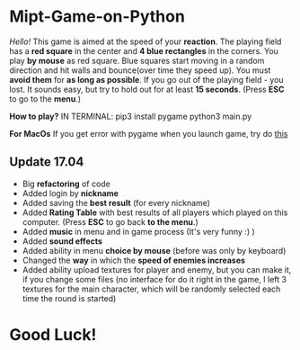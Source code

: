 
# Mipt-Game-on-Python
*Hello!*
This game is aimed at the speed of your **reaction**.
The playing field has a **red square** in the center and **4 blue rectangles** in the corners.
You play **by mouse** as red square.
Blue squares start moving in a random direction and hit walls and bounce(over time they speed up).
You must **avoid them** for **as long as possible**.
If you go out of the playing field - you lost.
It sounds easy, but try to hold out for at least **15 seconds**.
(Press **ESC** to go to the **menu**.)


**How to play?**
IN TERMINAL:
pip3 install pygame
python3 main.py

**For MacOs**
If you get  error with pygame when you launch game, try do [this](https://ru.stackoverflow.com/questions/451879/%D0%9D%D0%B5-%D0%BF%D0%BE%D0%BB%D1%83%D1%87%D0%B0%D0%B5%D1%82%D1%81%D1%8F-%D0%B8%D0%BC%D0%BF%D0%BE%D1%80%D1%82%D0%B8%D1%80%D0%BE%D0%B2%D0%B0%D1%82%D1%8C-%D0%BC%D0%BE%D0%B4%D1%83%D0%BB%D1%8C-pygame-mac-os)

## Update 17.04
- Big **refactoring** of code
- Added login by **nickname** 
- Added saving the **best result** (for every nickname)
- Added **Rating Table** with best results of all players which played on this computer. (Press **ESC** to go back **to the menu**.)
- Added **music** in menu and in game process (It's very funny :) )
- Added **sound effects**
- Added ability in menu **choice by mouse** (before was only by keyboard)
- Сhanged the **way** in which the **speed  of enemies increases**
- Added ability upload textures for player and enemy, but you can make it, if you change some files (no interface for do it right in the game, I left 3 textures for the main character, which will be randomly selected each time the round is started)


# Good Luck!
